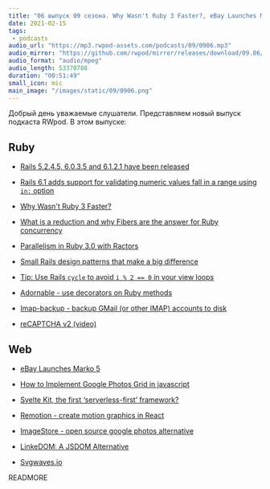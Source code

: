 ```yaml
---
title: "06 выпуск 09 сезона. Why Wasn't Ruby 3 Faster?, eBay Launches Marko 5, Adornable, Svelte Kit, Remotion, ImageStore и прочее"
date: 2021-02-15
tags:
 - podcasts
audio_url: "https://mp3.rwpod-assets.com/podcasts/09/0906.mp3"
audio_mirror: "https://github.com/rwpod/mirror/releases/download/09.06/0906.mp3"
audio_format: "audio/mpeg"
audio_length: 53370788
duration: "00:51:49"
small_icon: mic
main_image: "/images/static/09/0906.png"
---
```


Добрый день уважаемые слушатели. Представляем новый выпуск подкаста RWpod. В этом выпуске:

## Ruby

 - [Rails 5.2.4.5, 6.0.3.5 and 6.1.2.1 have been released](https://weblog.rubyonrails.org/2021/2/10/Rails-5-2-4-5-6-0-3-5-and-6-1-2-1-have-been-released/)
 - [Rails 6.1 adds support for validating numeric values fall in a range using `in:` option](https://blog.saeloun.com/2021/02/05/add-validate-numericality-in-range)
 - [Why Wasn't Ruby 3 Faster?](https://www.fastruby.io/blog/ruby/performance/why-wasnt-ruby-3-faster.html)
 - [What is a reduction and why Fibers are the answer for Ruby concurrency](http://live.julik.nl/2021/02/why-reductions-are-important)
 - [Parallelism in Ruby 3.0 with Ractors](https://bishwahang.com/2021/02/05/parallelism-in-ruby-3-0-with-ractors.html)


 - [Small Rails design patterns that make a big difference](https://longliveruby.com/articles/small-rails-design-patterns)
 - [Tip: Use Rails `cycle` to avoid `i % 2 == 0` in your view loops](https://boringrails.com/tips/rails-cycle-for-view-loops)
 - [Adornable - use decorators on Ruby methods](https://github.com/kjleitz/adornable)
 - [Imap-backup - backup GMail (or other IMAP) accounts to disk](https://github.com/joeyates/imap-backup)
 - [reCAPTCHA v2 (video)](https://www.driftingruby.com/episodes/recaptcha-v2)

## Web

 - [eBay Launches Marko 5](https://tech.ebayinc.com/engineering/ebay-launches-marko-5/)
 - [How to Implement Google Photos Grid in javascript](https://dev.to/shaileshpandit/how-to-implement-google-photos-grid-in-javascript-575i)
 - [Svelte Kit, the first ‘serverless-first’ framework?](https://www.voorhoede.nl/en/blog/svelte-kit-the-first-serverless-first-framework/)


 - [Remotion - create motion graphics in React](https://www.remotion.dev/)
 - [ImageStore - open source google photos alternative](https://github.com/gregordr/ImageStore)
 - [LinkeDOM: A JSDOM Alternative](https://webreflection.medium.com/linkedom-a-jsdom-alternative-53dd8f699311)
 - [Svgwaves.io](https://www.svgwaves.io/)

READMORE
